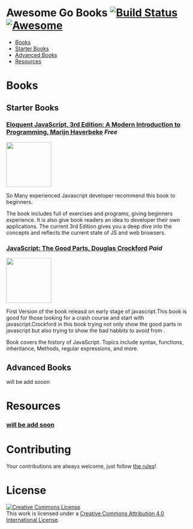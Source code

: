 Awesome Go Books [![Build Status](https://travis-ci.org/dariubs/GoBooks.svg?branch=master)](https://travis-ci.org/dariubs/GoBooks) [![Awesome](https://cdn.rawgit.com/sindresorhus/awesome/d7305f38d29fed78fa85652e3a63e154dd8e8829/media/badge.svg)](https://github.com/sindresorhus/awesome)
====
* [Books](#books)
 * [Starter Books](#starter-books)
 * [Advanced Books](#advanced-books)
* [Resources](#resources)


**Books**
====

**Starter Books**
----

### [Eloquent JavaScript, 3rd Edition: A Modern Introduction to Programming, Marijn Haverbeke](https://eloquentjavascript.net/) *Free*

<img src="https://eloquentjavascript.net/img/cover.jpg" width="120px"/>

So Many experienced Javascript developer recommend this book to beginners.

The book includes full of exercises and programs, giving beginners  experience. It is also give book readers an idea to developer their own applications. The current 3rd Edition gives you a deep dive into the concepts and reflects the current state of JS and web browsers.


### [JavaScript: The Good Parts, Douglas Crockford](https://www.oreilly.com/library/view/javascript-the-good/9780596517748/) *Paid*

<img src="https://learning.oreilly.com/library/cover/9780596517748/250w/" width="120px"/>

First Version of the book releasd on early stage of javascript.This book is good for those looking for a crash course and start with javascript.Crockford in this book trying not only   show the good parts in javascript but also trying to show the bad habbits to avoid from .

Book covers the history of JavaScript. Topics include syntax, functions, inheritance, Methods, regular expressions, and more.


**Advanced Books**
---
will be add sooon


Resources
====

### [will be add soon](https://webia.io/topic/golang-learning-resources)

Contributing
====
Your contributions are always welcome, just follow [the rules](https://github.com/aryasadeghy/JsBooks/blob/master/CONTRIBUTING.md)!

License
====
<a rel="license" href="http://creativecommons.org/licenses/by/4.0/"><img alt="Creative Commons License" style="border-width:0" src="https://i.creativecommons.org/l/by/4.0/88x31.png" /></a><br />This work is licensed under a <a rel="license" href="http://creativecommons.org/licenses/by/4.0/">Creative Commons Attribution 4.0 International License</a>.
